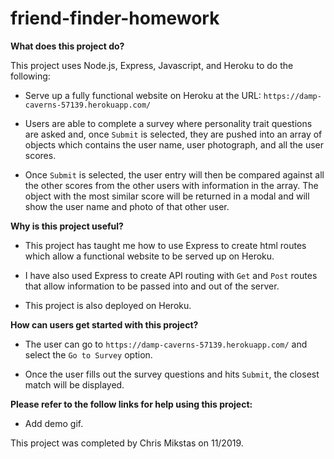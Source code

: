 # friend-finder-homework

**What does this project do?**

This project uses Node.js, Express, Javascript, and Heroku to do the following:

* Serve up a fully functional website on Heroku at the URL: `https://damp-caverns-57139.herokuapp.com/`

* Users are able to complete a survey where personality trait questions are asked and, once `Submit` is selected, they are pushed into an array of objects which contains the user name, user photograph, and all the user scores.

* Once `Submit` is selected, the user entry will then be compared against all the other scores from the other users with information in the array. The object with the most similar score will be returned in a modal and will show the user name and photo of that other user.

**Why is this project useful?**

* This project has taught me how to use Express to create html routes which allow a functional website to be served up on Heroku.

* I have also used Express to create API routing with `Get` and `Post` routes that allow information to be passed into and out of the server.

* This project is also deployed on Heroku.

**How can users get started with this project?**

* The user can go to `https://damp-caverns-57139.herokuapp.com/` and select the `Go to Survey` option.

* Once the user fills out the survey questions and hits `Submit`, the closest match will be displayed.

**Please refer to the follow links for help using this project:**

* Add demo gif.

This project was completed by Chris Mikstas on 11/2019.